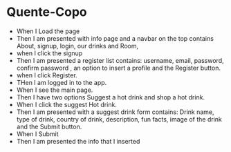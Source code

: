 # Quente-Copo

- When I Load the page
- Then I am presented with info page and a navbar on the top contains About, signup, login, our drinks and Room, 
- when I click the signup
- Then I am presented a register list contains: username, email, password, confirm password , an option to insert a profile and the Register button.
- when I click Register.
- THen I am logged in to the app.
- When I see the main page.
- Then I have two options Suggest a hot drink and shop a hot drink.
- When I click the suggest Hot drink.
- Then I am presented with a suggest drink form contains: Drink name, type of drink, country of drink, description, fun facts, image of the drink and the Submit button.
- When I Submit 
- Then I am presented the info that I inserted